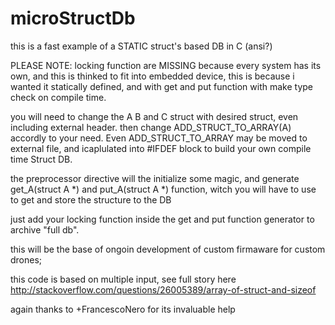 microStructDb
=============

this is a fast example of a STATIC struct's based DB in C (ansi?)

PLEASE NOTE:
locking function are MISSING because every system has its own, and this is thinked to fit into embedded device, this is because i wanted it statically defined, and with get and put function with make type check on compile time.

you will need to change the A B and C struct with desired struct, even including external header.
then change ADD_STRUCT_TO_ARRAY(A) accordly to your need.
Even ADD_STRUCT_TO_ARRAY may be moved to external file, and icaplulated into #IFDEF block to build your own compile time Struct DB.

the preprocessor directive will the initialize some magic, and generate get_A(struct A *) and put_A(struct A *) function, witch you will have to use to get and store the structure to the DB

just add your locking function inside the get and put function generator to archive "full db".

this will be the base of ongoin development of custom firmaware for custom drones;

this code is based on multiple input, see full story here http://stackoverflow.com/questions/26005389/array-of-struct-and-sizeof

again thanks to +FrancescoNero for its invaluable help

